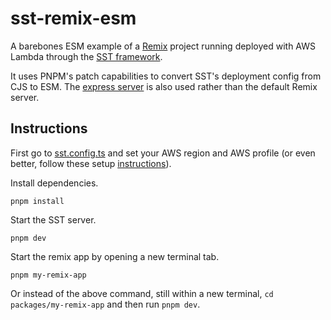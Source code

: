 # sst-remix-esm

A barebones ESM example of a [Remix](https://remix.run/) project running deployed with AWS Lambda through the [SST framework](https://docs.sst.dev/constructs/RemixSite).

It uses PNPM's patch capabilities to convert SST's deployment config from CJS to ESM. The [express server](packages/my-remix-app/server.js) is also used rather than the default Remix server. 

## Instructions

First go to [sst.config.ts](sst.config.ts) and set your AWS region and AWS profile (or even better, follow these setup [instructions](https://docs.sst.dev/setting-up-aws)).

Install dependencies.
```
pnpm install
```

Start the SST server.
```
pnpm dev
```

Start the remix app by opening a new terminal tab.
```
pnpm my-remix-app
```
Or instead of the above command, still within a new terminal, `cd packages/my-remix-app` and then run `pnpm dev`.
